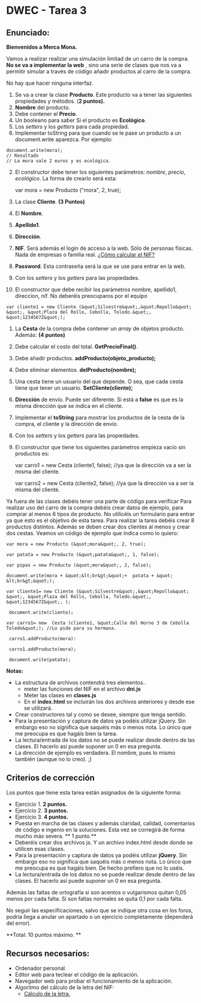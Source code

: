 #  DWEC - Tarea 3
## Enunciado:

**Bienvenidos a Merca Mona.**

Vamos a realizar realizar una simulación limitad de un carro de la compra. **No se va a implementar la web** , sino una  serie de clases que nos  va a permitir simular a través de código añadir productos al carro de la compra.

No hay que hacer ninguna interfaz.

1. Se va a crear la clase  **Producto**. Este producto va a tener las siguientes propiedades y métodos. (**2 puntos).**
  1. **Nombre**  del producto.
  2. Debe contener el  **Precio**.
  3. Un booleano para saber Si el producto es  **Ecológico**.
  4. Los _setters_ y los _getters_ para cada propiedad.
  5. Implementar toString para que cuando se le pase un producto a un document.write aparezca. Por ejemplo:

    document.write(mora);
    // Resultado
    // La mora vale 2 euros y es ecológica.

2. El constructor debe tener los siguientes parámetros: _nombre_, _precio_, _ecológico_. La forma de crearlo será esta:

    var mora = new Producto (&quot;mora&quot;, 2, true);

1. La clase  **Cliente**. **(3 Puntos)**
  1. El  **Nombre**.
  2. **Apellido1**.
  3. **Dirección**.
  4. **NIF**. Será además el login de acceso a la web.  Sólo de personas físicas. Nada de empresas o familia real.   [¿Cómo calcular el NIF?](http://www.interior.gob.es/web/servicios-al-ciudadano/dni/calculo-del-digito-de-control-del-nif-nie)
  5. **Password**. Esta contraseña será la que se use para entrar en la web.
  6. Con los _setters_ y los _getters_ para las propiedades.
  7. El constructor que debe recibir los parámetros nombre, apellido1, direccion, nif. No deberéis preocuparos por el equipo

    var cliente1 = new Cliente (&quot;Silvestre&quot;,&quot;Repollo&quot; &quot;, &quot;Plaza del Rollo, Cebolla, Toledo.&quot;, &quot;1234567Z&quot;);

1. La  **Cesta**  de la compra debe contener un _array_ de objetos producto. Además: **(4 puntos)**

1. Debe calcular el costo del total. **GetPrecioFinal()**.
2. Debe añadir productos. **addProducto(objeto\_producto);**
3. Debe eliminar elementos. **delProducto(nombre);**
4. Una cesta tiene un usuario del que depende. O sea, que cada cesta tiene que tener un usuario.  **SetCliente(cliente);**
5. **Dirección**  de envío. Puede ser diferente. Si está a  **false**  es que es la misma dirección que se indica en el cliente.
6. Implementar el  **toString**  para mostrar los productos de la cesta de la compra, el cliente y la dirección de envío.
7. Con los _setters_ y los _getters_ para las propiedades.
8. El constructor que tiene los siguientes parámetros empieza vacío sin productos es:

    var carro1 = new  Cesta (cliente1, false); //ya que la dirección va a ser la misma del cliente.
    
    var carro2 = new  Cesta (cliente2, false); //ya que la dirección va a ser la misma del cliente.

Ya fuera de las clases debéis tener una parte de código para verificar Para realizar uso del carro de la compra debéis crear datos de ejemplo, para comprar al menos 6 tipos de producto.  No utilicéis un formulario para entrar ya que esto es el objetivo de esta tarea. Para realizar la tarea debéis crear 8 productos distintos. Además se deben crear dos clientes al menos y crear dos cestas. Veamos un código de ejemplo que indica como lo quiero:

    var mora = new Producto (&quot;mora&quot;, 2, true);
    
    var patata = new Producto (&quot;patata&quot;, 1, false);
    
    var pipas = new Producto (&quot;mora&quot;, 2, false);
    
    document.write(mora + &quot;&lt;br&gt;&quot;+  patata + &quot; &lt;br&gt;&quot;);
    
    var cliente1= new Cliente (&quot;Silvestre&quot;,&quot;Repollo&quot; &quot;, &quot;Plaza del Rollo, Cebolla, Toledo.&quot;, &quot;1234567Z&quot;, );
    
     document.write(cliente);
    
    var carro1= new  Cesta (cliente1, &quot;Calle del Horno 3 de Cebolla Toledo&quot;); //Lo pide para su hermana.
    
     carro1.addProducto(mora):
    
     carro1.addProducto(mora);
    
     document.write(patata);

**Notas:**

- La estructura de archivos contendrá tres elementos..
  - meter las funciones del NIF en el archivo  **dni.js**
  - Meter las clases en  **clases.js**
  - En el  **index.html**  se incluirán los dos archivos anteriores y desde ese se utilizará.
- Crear constructores tal y como se desee, siempre que tenga sentido.
- Para la presentación y captura de datos ya podéis utilizar jQuery. Sin embargo eso no significa que saquéis más o menos nota. Lo único que me preocupa es que hagáis bien la tarea.
- La lectura/entrada de los datos no se puede realizar desde dentro de las clases. El hacerlo así puede suponer un 0 en esa pregunta.
- La dirección de ejemplo es verdadera. El nombre, pues lo mismo también (aunque no lo creo). ;)

## Criterios de corrección

Los puntos que tiene esta tarea están asignados de la siguiente forma:

- Ejercicio 1. **2 puntos.**
- Ejercicio 2.  **3 puntos.**
- Ejercicio 3.  **4 puntos.**
- Puesta en marcha de las clases y además claridad, calidad, comentarios de código e ingenio en la soluciones. Esta vez se corregirá de forma mucho más severa. ** 1 punto.**
- Deberéis crear dos archivos js.  Y un archivo index.html desde donde se utilicen esas clases.
- Para la presentación y captura de datos ya podéis utilizar  **jQuery**. Sin embargo eso no significa que saquéis más o menos nota. Lo único que me preocupa es que hagáis bien. De hecho prefiero que no lo uséis.
- La lectura/entrada de los datos no se puede realizar desde dentro de las clases. El hacerlo así puede suponer un 0 en esa pregunta.

Además las faltas de ortografía si son acentos o vulgarismos quitan 0,05 menos por cada falta. Si son faltas normales se quita 0,1 por cada falta.

No seguir las especificaciones, salvo que se indique otra cosa en los foros, podría llega a anular un apartado o un ejercicio completamente (dependerá del error).

**Total: 10 puntos máximo. **

## Recursos necesarios:

- Ordenador personal.
- Editor web para teclear el código de la aplicación.
- Navegador web para probar el funcionamiento de la aplicación.
- Algoritmo del cálculo de la letra del NIF:
  - [Cálculo de la letra.](http://www.interior.gob.es/web/servicios-al-ciudadano/dni/calculo-del-digito-de-control-del-nif-nie)
